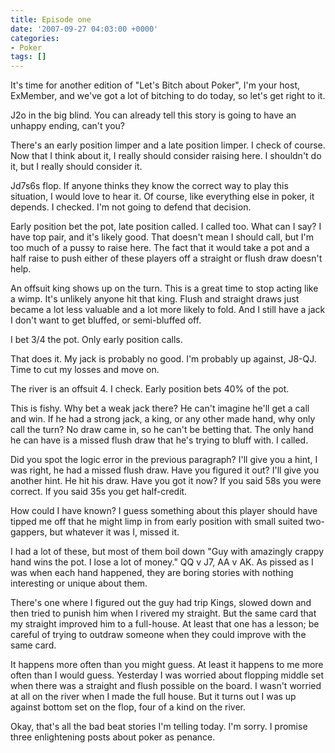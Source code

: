 ```yaml
---
title: Episode one
date: '2007-09-27 04:03:00 +0000'
categories:
- Poker
tags: []
---
```

It's time for another edition of "Let's Bitch about Poker", I'm your host,
ExMember, and we've got a lot of bitching to do today, so let's get right to it.

J2o in the big blind. You can already tell this story is going to have an
unhappy ending, can't you?

There's an early position limper and a late position limper. I check of course.
Now that I think about it, I really should consider raising here. I shouldn't do
it, but I really should consider it.

Jd7s6s flop. If anyone thinks they know the correct way to play this situation,
I would love to hear it. Of course, like everything else in poker, it depends. I
checked. I'm not going to defend that decision.

Early position bet the pot, late position called. I called too. What can I say?
I have top pair, and it's likely good. That doesn't mean I should call, but I'm
too much of a pussy to raise here. The fact that it would take a pot and a half
raise to push either of these players off a straight or flush draw doesn't help.

An offsuit king shows up on the turn. This is a great time to stop acting like a
wimp. It's unlikely anyone hit that king. Flush and straight draws just became a
lot less valuable and a lot more likely to fold. And I still have a jack I don't
want to get bluffed, or semi-bluffed off.

I bet 3/4 the pot. Only early position calls.

That does it. My jack is probably no good. I'm probably up against, J8-QJ. Time
to cut my losses and move on.

The river is an offsuit 4. I check. Early position bets 40% of the pot.

This is fishy. Why bet a weak jack there? He can't imagine he'll get a call and
win. If he had a strong jack, a king, or any other made hand, why only call the
turn? No draw came in, so he can't be betting that. The only hand he can have is
a missed flush draw that he's trying to bluff with. I called.

Did you spot the logic error in the previous paragraph? I'll give you a hint, I
was right, he had a missed flush draw. Have you figured it out? I'll give you
another hint. He hit his draw. Have you got it now? If you said 58s you were
correct. If you said 35s you get half-credit.

How could I have known? I guess something about this player should have tipped
me off that he might limp in from early position with small suited two-gappers,
but whatever it was I, missed it.

I had a lot of these, but most of them boil down "Guy with amazingly crappy hand
wins the pot. I lose a lot of money." QQ v J7, AA v AK. As pissed as I was when
each hand happened, they are boring stories with nothing interesting or unique
about them.

There's one where I figured out the guy had trip Kings, slowed down and then
tried to punish him when I rivered my straight. But the same card that my
straight improved him to a full-house. At least that one has a lesson; be
careful of trying to outdraw someone when they could improve with the same card.

It happens more often than you might guess. At least it happens to me more often
than I would guess. Yesterday I was worried about flopping middle set when there
was a straight and flush possible on the board. I wasn't worried at all on the
river when I made the full house. But it turns out I was up against bottom set
on the flop, four of a kind on the river.

Okay, that's all the bad beat stories I'm telling today. I'm sorry. I promise
three enlightening posts about poker as penance.
